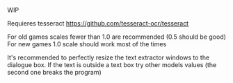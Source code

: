 WIP

Requieres tesseract https://github.com/tesseract-ocr/tesseract

For old games scales fewer than 1.0 are recommended (0.5 should be good)
For new games 1.0 scale should work most of the times

It's recommended to perfectly resize the text extractor windows to the dialogue box. If the text is outside a text box try other models values (the second one breaks the program)
